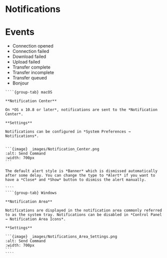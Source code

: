 Notifications
===

# Events

- Connection opened
- Connection failed
- Download failed
- Upload failed
- Transfer complete
- Transfer incomplete
- Transfer queued
- Bonjour

`````{tabs}
````{group-tab} macOS

**Notification Center**

On *OS x 10.8 or later*, notifications are sent to the *Notification Center*.

**Settings**

Notifications can be configured in *System Preferences → Notifications*.


```{image} _images/Notification_Center.png
:alt: Send Command
:width: 700px
```

The default alert style is *Banner* which is dismissed automatically after some delay. You can change the type to *Alert* if you want to have a *Close* and *Show* button to dismiss the alert manually.

````
````{group-tab} Windows

**Notification Area**

Notifications are displayed in the notification area commonly referred to as the system tray. Notifications can be disabled in *Control Panel → Notification Area Icons*.

**Settings**

```{image} _images/Notifications_Area_Settings.png
:alt: Send Command
:width: 700px
```
````
`````